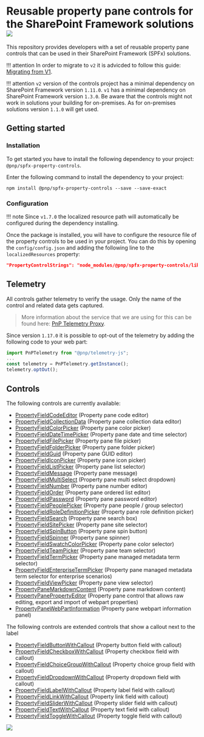 # Reusable property pane controls for the SharePoint Framework solutions ![](https://img.shields.io/npm/v/@pnp/spfx-property-controls.svg)

This repository provides developers with a set of reusable property pane controls that can be used in their SharePoint Framework (SPFx) solutions.

!!! attention
    In order to migrate to `v2` it is advicded to follow this guide: [Migrating from V1](./guides/migrate-from-v1).

!!! attention
    `v2` version of the controls project has a minimal dependency on SharePoint Framework version `1.11.0`. `v1` has a minimal dependency on SharePoint Framework version `1.3.0`. Be aware that the controls might not work in solutions your building for on-premises. As for on-premises solutions version `1.1.0` will get used.

## Getting started

### Installation

To get started you have to install the following dependency to your project: `@pnp/spfx-property-controls`.

Enter the following command to install the dependency to your project:

```
npm install @pnp/spfx-property-controls --save --save-exact
```

### Configuration

!!! note
    Since `v1.7.0` the localized resource path will automatically be configured during the dependency installing.

Once the package is installed, you will have to configure the resource file of the property controls to be used in your project. You can do this by opening the `config/config.json` and adding the following line to the `localizedResources` property:

```json
"PropertyControlStrings": "node_modules/@pnp/spfx-property-controls/lib/loc/{locale}.js"
```

## Telemetry

All controls gather telemetry to verify the usage. Only the name of the control and related data gets captured. 

> More information about the service that we are using for this can be found here: [PnP Telemetry Proxy](https://github.com/pnp/telemetry-proxy-node).

Since version `1.17.0` it is possible to opt-out of the telemetry by adding the following code to your web part:

```typescript
import PnPTelemetry from "@pnp/telemetry-js";
...
const telemetry = PnPTelemetry.getInstance();
telemetry.optOut();
```

## Controls

The following controls are currently available:

- [PropertyFieldCodeEditor](./controls/PropertyFieldCodeEditor) (Property pane code editor)
- [PropertyFieldCollectionData](./controls/PropertyFieldCollectionData) (Property pane collection data editor)
- [PropertyFieldColorPicker](./controls/PropertyFieldColorPicker) (Property pane color picker)
- [PropertyFieldDateTimePicker](./controls/PropertyFieldDateTimePicker) (Property pane date and time selector)
- [PropertyFieldFilePicker](./controls/PropertyFieldFilePicker) (Property pane file picker)
- [PropertyFieldFolderPicker](./controls/PropertyFieldFolderPicker) (Property pane folder picker)
- [PropertyFieldGuid](./controls/PropertyFieldGuid) (Property pane GUID editor)
- [PropertyFieldIconPicker](./controls/PropertyFieldIconPicker) (Property pane icon picker)
- [PropertyFieldListPicker](./controls/PropertyFieldListPicker) (Property pane list selector)
- [PropertyFieldMessage](./controls/PropertyFieldMessage) (Property pane message)
- [PropertyFieldMultiSelect](./controls/PropertyFieldMultiSelect) (Property pane multi select dropdown)
- [PropertyFieldNumber](./controls/PropertyFieldNumber) (Property pane number editor)
- [PropertyFieldOrder](./controls/PropertyFieldOrder) (Property pane ordered list editor)
- [PropertyFieldPassword](./controls/PropertyFieldPassword) (Property pane password editor)
- [PropertyFieldPeoplePicker](./controls/PropertyFieldPeoplePicker) (Property pane people / group selector)
- [PropertyFieldRoleDefinitionPicker](./controls/PropertyFieldRoleDefinitionPicker) (Property pane role definition picker)
- [PropertyFieldSearch](./controls/PropertyFieldSearch) (Property pane search box)
- [PropertyFieldSitePicker](./controls/PropertyFieldSitePicker) (Property pane site selector)
- [PropertyFieldSpinButton](./controls/PropertyFieldSpinButton) (Property pane spin button)
- [PropertyFieldSpinner](./controls/PropertyFieldSpinButton) (Property pane spinner)
- [PropertyFieldSwatchColorPicker](./controls/PropertyFieldSwatchColorPicker) (Property pane color selector)
- [PropertyFieldTeamPicker](./controls/PropertyFieldTeamPicker) (Property pane team selector)
- [PropertyFieldTermPicker](./controls/PropertyFieldTermPicker) (Property pane managed metadata term selector)
- [PropertyFieldEnterpriseTermPicker](./controls/PropertyFieldEnterpriseTermPicker) (Property pane managed metadata term selector for enterprise scenarios)
- [PropertyFieldViewPicker](./controls/PropertyFIeldViewPicker) (Property pane view selector)
- [PropertyPaneMarkdownContent](./controls/PropertyPaneMarkdownContent) (Property pane markdown content)
- [PropertyPanePropertyEditor](./controls/PropertyPanePropertyEditor) (Property pane control that allows raw editing, export and import of webpart properties)
- [PropertyPaneWebPartInformation](./controls/PropertyPaneWebPartInformation) (Property pane webpart information panel)

The following controls are extended controls that show a callout next to the label

- [PropertyFieldButtonWithCallout](./controls/PropertyFieldButtonWithCallout) (Property button field with callout)
- [PropertyFieldCheckboxWithCallout](./controls/PropertyFieldCheckboxWithCallout) (Property checkbox field with callout)
- [PropertyFieldChoiceGroupWithCallout](./controls/PropertyFieldChoiceGroupWithCallout) (Property choice group field with callout)
- [PropertyFieldDropdownWithCallout](./controls/PropertyFieldDropdownWithCallout) (Property dropdown field with callout)
- [PropertyFieldLabelWithCallout](./controls/PropertyFieldLabelWithCallout) (Property label field with callout)
- [PropertyFieldLinkWithCallout](./controls/PropertyFieldLinkWithCallout) (Property link field with callout)
- [PropertyFieldSliderWithCallout](./controls/PropertyFieldSliderWithCallout) (Property slider field with callout)
- [PropertyFieldTextWithCallout](./controls/PropertyFieldTextWithCallout) (Property text field with callout)
- [PropertyFieldToggleWithCallout](./controls/PropertyFieldToggleWithCallout) (Property toggle field with callout)

![](https://telemetry.sharepointpnp.com/sp-dev-fx-property-controls/wiki)

